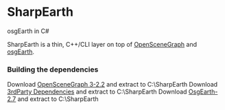 # SharpEarth
osgEarth in C#

SharpEarth is a thin, C++/CLI layer on top of [OpenSceneGraph](https://github.com/openscenegraph/osg) and [osgEarth](https://github.com/gwaldron/osgearth).  

### Building the dependencies
Download [OpenSceneGraph 3-2.2](http://trac.openscenegraph.org/downloads/developer_releases/OpenSceneGraph-3.2.2.zip) and extract to C:\SharpEarth
Download [3rdParty Dependencies](http://download.osgvisual.org/3rdParty_VS2013_v120_x86_x64_V9_full.7z) and extract to C:\SharpEarth
Download [OsgEarth-2.7](https://github.com/gwaldron/osgearth/zipball/osgearth-2.7) and extract to C:\SharpEarth
